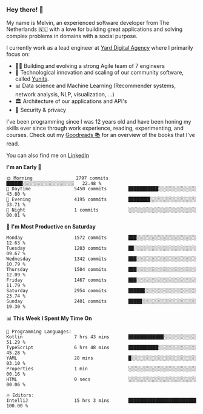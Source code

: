 ### Hey there! 👋

My name is Melvin, an experienced software developer from The Netherlands 🇳🇱 with a love for building great applications and solving complex problems in domains with a social purpose. 

I currently work as a lead engineer at [Yard Digital Agency](https://github.com/yardinternet) where I primarily focus on:

* 👏🏼 Building and evolving a strong Agile team of 7 engineers
* 🚀 Technological innovation and scaling of our community software, called [Yunits](https://www.yunits.com/).
* 📊 Data science and Machine Learning (Recommender systems, network analysis, NLP, visualization, ...)
* 🏛 Architecture of our applications and API's
* 🔐 Security & privacy

I've been programming since I was 12 years old and have been honing my skills ever since through work experience, reading, experimenting, and courses.
Check out my [Goodreads 📚](https://goodreads.com/melvinkoopmans) for an overview of the books that I've read. 

You can also find me on [LinkedIn](https://www.linkedin.com/in/melvinkoopmans)

<!--START_SECTION:waka-->
**I'm an Early 🐤** 

```text
🌞 Morning                2797 commits        ██████░░░░░░░░░░░░░░░░░░░   22.48 % 
🌆 Daytime                5450 commits        ███████████░░░░░░░░░░░░░░   43.80 % 
🌃 Evening                4195 commits        ████████░░░░░░░░░░░░░░░░░   33.71 % 
🌙 Night                  1 commits           ░░░░░░░░░░░░░░░░░░░░░░░░░   00.01 % 
```
📅 **I'm Most Productive on Saturday** 

```text
Monday                   1572 commits        ███░░░░░░░░░░░░░░░░░░░░░░   12.63 % 
Tuesday                  1203 commits        ██░░░░░░░░░░░░░░░░░░░░░░░   09.67 % 
Wednesday                1342 commits        ███░░░░░░░░░░░░░░░░░░░░░░   10.79 % 
Thursday                 1504 commits        ███░░░░░░░░░░░░░░░░░░░░░░   12.09 % 
Friday                   1467 commits        ███░░░░░░░░░░░░░░░░░░░░░░   11.79 % 
Saturday                 2954 commits        ██████░░░░░░░░░░░░░░░░░░░   23.74 % 
Sunday                   2401 commits        █████░░░░░░░░░░░░░░░░░░░░   19.30 % 
```


📊 **This Week I Spent My Time On** 

```text
💬 Programming Languages: 
Kotlin                   7 hrs 43 mins       █████████████░░░░░░░░░░░░   51.29 % 
TypeScript               6 hrs 48 mins       ███████████░░░░░░░░░░░░░░   45.28 % 
YAML                     28 mins             █░░░░░░░░░░░░░░░░░░░░░░░░   03.10 % 
Properties               1 min               ░░░░░░░░░░░░░░░░░░░░░░░░░   00.16 % 
HTML                     0 secs              ░░░░░░░░░░░░░░░░░░░░░░░░░   00.06 % 

🔥 Editors: 
IntelliJ                 15 hrs 3 mins       █████████████████████████   100.00 % 
```


<!--END_SECTION:waka-->
